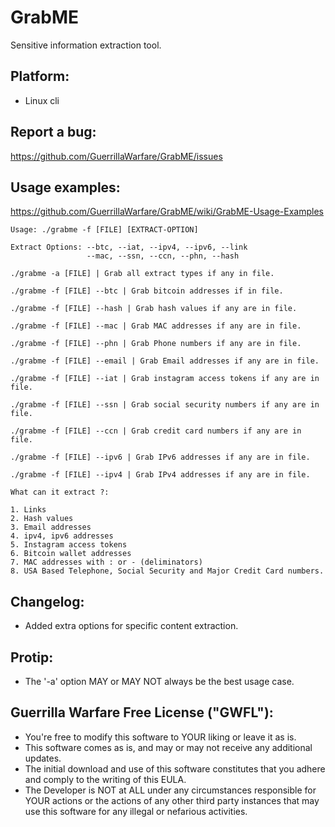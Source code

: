 # GrabME
Sensitive information extraction tool.

Platform:
---------
- Linux cli

Report a bug:
-------------
https://github.com/GuerrillaWarfare/GrabME/issues

Usage examples:
-------------------------
https://github.com/GuerrillaWarfare/GrabME/wiki/GrabME-Usage-Examples

    Usage: ./grabme -f [FILE] [EXTRACT-OPTION]

    Extract Options: --btc, --iat, --ipv4, --ipv6, --link
                     --mac, --ssn, --ccn, --phn, --hash

    ./grabme -a [FILE] | Grab all extract types if any in file.

    ./grabme -f [FILE] --btc | Grab bitcoin addresses if in file.

    ./grabme -f [FILE] --hash | Grab hash values if any are in file.

    ./grabme -f [FILE] --mac | Grab MAC addresses if any are in file.

    ./grabme -f [FILE] --phn | Grab Phone numbers if any are in file.

    ./grabme -f [FILE] --email | Grab Email addresses if any are in file.

    ./grabme -f [FILE] --iat | Grab instagram access tokens if any are in file.

    ./grabme -f [FILE] --ssn | Grab social security numbers if any are in file.

    ./grabme -f [FILE] --ccn | Grab credit card numbers if any are in file.

    ./grabme -f [FILE] --ipv6 | Grab IPv6 addresses if any are in file.

    ./grabme -f [FILE] --ipv4 | Grab IPv4 addresses if any are in file.

    What can it extract ?:

    1. Links
    2. Hash values
    3. Email addresses
    4. ipv4, ipv6 addresses
    5. Instagram access tokens
    6. Bitcoin wallet addresses
    7. MAC addresses with : or - (deliminators)
    8. USA Based Telephone, Social Security and Major Credit Card numbers.

Changelog:
----------
- Added extra options for specific content extraction.

Protip:
-------
- The '-a' option MAY or MAY NOT always be the best usage case.

Guerrilla Warfare Free License ("GWFL"):
----------------------------------------
- You're free to modify this software to YOUR liking or leave it as is.
- This software comes as is, and may or may not receive any additional updates.
- The initial download and use of this software constitutes that you adhere and comply to the writing of this EULA.
- The Developer is NOT at ALL under any circumstances responsible for YOUR actions or the actions of any other third party instances that may use this software for any illegal or nefarious activities.
